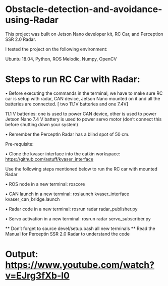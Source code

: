 # Obstacle-detection-and-avoidance-using-Radar

This project was built on Jetson Nano developer kit, RC Car, and Perception SSR 2.0 Radar.

I tested the project on the following environment:

Ubuntu 18.04,
Python,
ROS Melodic,
Numpy,
OpenCV

# Steps to run RC Car with Radar: 

• Before executing the commands in the terminal, we have to make sure RC car is setup with radar, CAN device, Jetson Nano mounted on it and all the batteries are connected. 
[ two 11.1V batteries and one 7.4V] 

11.1 V batteries: one is used to power CAN device, other is used to power Jetson Nano 
7.4 V battery is used to power servo motor (don’t connect this before shutting down your system)  

• Remember the PerceptIn Radar has a blind spot of 50 cm. 

Pre-requisite: 

• Clone the kvaser interface into the catkin workspace: https://github.com/astuff/kvaser_interface 

Use the following steps mentioned below to run the RC car with mounted Radar 

• ROS node in a new terminal: roscore 

• CAN launch in a new terminal: roslaunch kvaser_interface kvaser_can_bridge.launch 

• Radar code in a new terminal: rosrun radar radar_publisher.py 

• Servo activation in a new terminal: rosrun radar servo_subscriber.py  

** Don’t forget to source devel/setup.bash all new terminals 
** Read the Manual for Perceptin SSR 2.0 Radar to understand the code

# Output: https://www.youtube.com/watch?v=EJrg3fXb-l0

